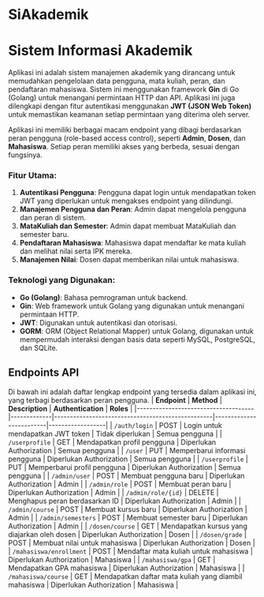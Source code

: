 # SiAkademik

# Sistem Informasi Akademik

Aplikasi ini adalah sistem manajemen akademik yang dirancang untuk memudahkan pengelolaan data pengguna, mata kuliah, peran, dan pendaftaran mahasiswa. Sistem ini menggunakan framework **Gin** di Go (Golang) untuk menangani permintaan HTTP dan API. Aplikasi ini juga dilengkapi dengan fitur autentikasi menggunakan **JWT (JSON Web Token)** untuk memastikan keamanan setiap permintaan yang diterima oleh server.

Aplikasi ini memiliki berbagai macam endpoint yang dibagi berdasarkan peran pengguna (role-based access control), seperti **Admin**, **Dosen**, dan **Mahasiswa**. Setiap peran memiliki akses yang berbeda, sesuai dengan fungsinya.

### Fitur Utama:
1. **Autentikasi Pengguna**: Pengguna dapat login untuk mendapatkan token JWT yang diperlukan untuk mengakses endpoint yang dilindungi.
2. **Manajemen Pengguna dan Peran**: Admin dapat mengelola pengguna dan peran di sistem.
3. **MataKuliah dan Semester**: Admin dapat membuat MataKuliah dan semester baru.
4. **Pendaftaran Mahasiswa**: Mahasiswa dapat mendaftar ke mata kuliah dan melihat nilai serta IPK mereka.
5. **Manajemen Nilai**: Dosen dapat memberikan nilai untuk mahasiswa.

### Teknologi yang Digunakan:
- **Go (Golang)**: Bahasa pemrograman untuk backend.
- **Gin**: Web framework untuk Golang yang digunakan untuk menangani permintaan HTTP.
- **JWT**: Digunakan untuk autentikasi dan otorisasi.
- **GORM**: ORM (Object Relational Mapper) untuk Golang, digunakan untuk mempermudah interaksi dengan basis data seperti MySQL, PostgreSQL, dan SQLite.

## Endpoints API
Di bawah ini adalah daftar lengkap endpoint yang tersedia dalam aplikasi ini, yang terbagi berdasarkan peran pengguna.
| **Endpoint**                        | **Method**  | **Description**                                  | **Authentication**      | **Roles**        |
|-------------------------------------|-------------|--------------------------------------------------|-------------------------|------------------|
| `/auth/login`                       | POST        | Login untuk mendapatkan JWT token                | Tidak diperlukan         | Semua pengguna   |
| `/userprofile`                      | GET         | Mendapatkan profil pengguna                      | Diperlukan Authorization | Semua pengguna   |
| `/user`                             | PUT         | Memperbarui informasi pengguna                   | Diperlukan Authorization | Semua pengguna   |
| `/userprofile`                      | PUT         | Memperbarui profil pengguna                      | Diperlukan Authorization | Semua pengguna   |
| `/admin/user`                       | POST        | Membuat pengguna baru                            | Diperlukan Authorization | Admin            |
| `/admin/role`                       | POST        | Membuat peran baru                               | Diperlukan Authorization | Admin            |
| `/admin/role/{id}`                  | DELETE      | Menghapus peran berdasarkan ID                    | Diperlukan Authorization | Admin            |
| `/admin/course`                     | POST        | Membuat kursus baru                              | Diperlukan Authorization | Admin            |
| `/admin/semesters`                  | POST        | Membuat semester baru                            | Diperlukan Authorization | Admin            |
| `/dosen/course`                     | GET         | Mendapatkan kursus yang diajarkan oleh dosen     | Diperlukan Authorization | Dosen            |
| `/dosen/grade`                      | POST        | Membuat nilai untuk mahasiswa                    | Diperlukan Authorization | Dosen            |
| `/mahasiswa/enrollment`             | POST        | Mendaftar mata kuliah untuk mahasiswa            | Diperlukan Authorization | Mahasiswa        |
| `/mahasiswa/gpa`                    | GET         | Mendapatkan GPA mahasiswa                        | Diperlukan Authorization | Mahasiswa        |
| `/mahasiswa/course`                 | GET         | Mendapatkan daftar mata kuliah yang diambil mahasiswa | Diperlukan Authorization | Mahasiswa        |
